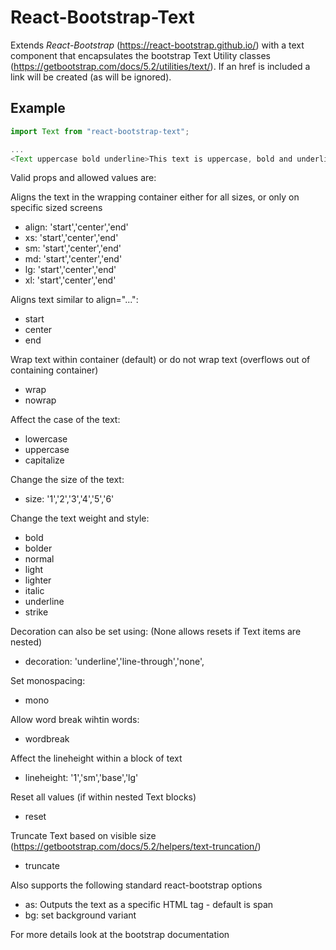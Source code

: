 # React-Bootstrap-Text

Extends *React-Bootstrap* (https://react-bootstrap.github.io/) with a text component that encapsulates the bootstrap Text Utility classes (https://getbootstrap.com/docs/5.2/utilities/text/). If an href is included a link will be created (as will be ignored).

## Example

```javascript
import Text from "react-bootstrap-text";

...
<Text uppercase bold underline>This text is uppercase, bold and underlined</Text>
```

Valid props and allowed values are:

Aligns the text in the wrapping container either for all sizes, or only on specific sized screens
- align: 'start','center','end'
- xs: 'start','center','end'
- sm: 'start','center','end'
- md: 'start','center','end'
- lg: 'start','center','end'
- xl: 'start','center','end'

Aligns text similar to align="...":
- start
- center
- end

Wrap text within container (default) or do not wrap text (overflows out of containing container)
- wrap
- nowrap

Affect the case of the text:
- lowercase
- uppercase
- capitalize


Change the size of the text:
- size: '1','2','3','4','5','6'


Change the text weight and style:
- bold
- bolder
- normal
- light
- lighter
- italic
- underline
- strike

Decoration can also be set using: (None allows resets if Text items are nested)
- decoration: 'underline','line-through','none',

Set monospacing:
- mono


Allow word break wihtin words:
- wordbreak


Affect the lineheight within a block of text
- lineheight: '1','sm','base','lg'


Reset all values (if within nested Text blocks)
- reset


Truncate Text based on visible size (https://getbootstrap.com/docs/5.2/helpers/text-truncation/)
- truncate

Also supports the following standard react-bootstrap options
- as: Outputs the text as a specific HTML tag - default is span
- bg: set background variant


For more details look at the bootstrap documentation

